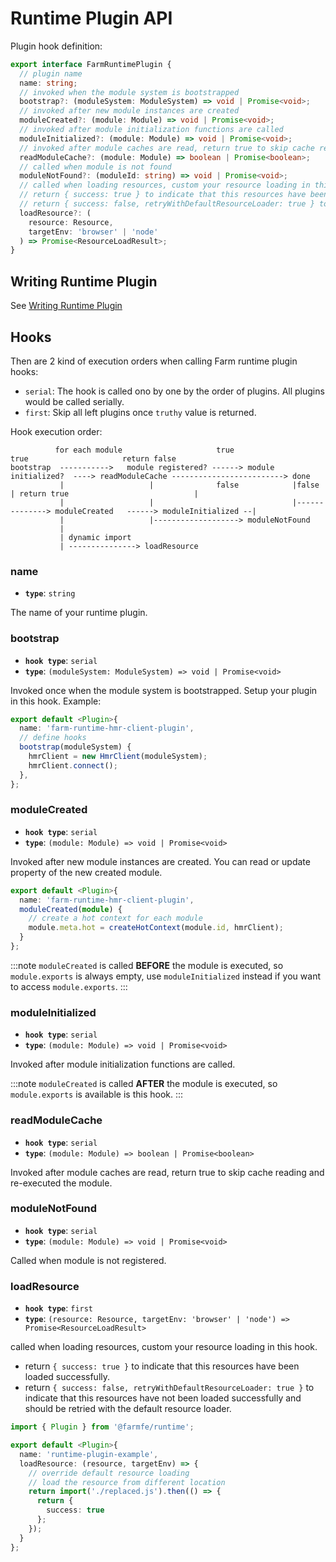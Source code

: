 # Runtime Plugin API
Plugin hook definition:

```ts
export interface FarmRuntimePlugin {
  // plugin name
  name: string;
  // invoked when the module system is bootstrapped
  bootstrap?: (moduleSystem: ModuleSystem) => void | Promise<void>;
  // invoked after new module instances are created
  moduleCreated?: (module: Module) => void | Promise<void>;
  // invoked after module initialization functions are called
  moduleInitialized?: (module: Module) => void | Promise<void>;
  // invoked after module caches are read, return true to skip cache reading
  readModuleCache?: (module: Module) => boolean | Promise<boolean>;
  // called when module is not found
  moduleNotFound?: (moduleId: string) => void | Promise<void>;
  // called when loading resources, custom your resource loading in this hook.
  // return { success: true } to indicate that this resources have been loaded successfully.
  // return { success: false, retryWithDefaultResourceLoader: true } to indicate that this resources have not been loaded successfully and should be retried with the default resource loader.
  loadResource?: (
    resource: Resource,
    targetEnv: 'browser' | 'node'
  ) => Promise<ResourceLoadResult>;
}
```

## Writing Runtime Plugin
See [Writing Runtime Plugin](/docs/plugins/writing-plugins/runtime-plugin)

## Hooks
Then are 2 kind of execution orders when calling Farm runtime plugin hooks:
* `serial`: The hook is called ono by one by the order of plugins. All plugins would be called serially.
* `first`:  Skip all left plugins once `truthy` value is returned.

Hook execution order:
```text
          for each module                     true                         true                     return false
bootstrap  ----------->   module registered? ------> module initialized?  ----> readModuleCache -------------------------> done
           |                   |              false            |false              | return true                            | 
           |                   |                               |--------------> moduleCreated   ------> moduleInitialized --|
           |                   |-------------------> moduleNotFound
           |
           | dynamic import
           | ---------------> loadResource                         
``` 

### name
- **`type`**: `string`

The name of your runtime plugin.

### bootstrap
- **`hook type`**: `serial`
- **`type`**: `(moduleSystem: ModuleSystem) => void | Promise<void>`

Invoked once when the module system is bootstrapped. Setup your plugin in this hook. Example:

```ts
export default <Plugin>{
  name: 'farm-runtime-hmr-client-plugin',
  // define hooks
  bootstrap(moduleSystem) {
    hmrClient = new HmrClient(moduleSystem);
    hmrClient.connect();
  },
};
```

### moduleCreated
- **`hook type`**: `serial`
- **`type`**: `(module: Module) => void | Promise<void>`

Invoked after new module instances are created. You can read or update property of the new created module.

```ts
export default <Plugin>{
  name: 'farm-runtime-hmr-client-plugin',
  moduleCreated(module) {
    // create a hot context for each module
    module.meta.hot = createHotContext(module.id, hmrClient);
  }
};
```

:::note
`moduleCreated` is called **BEFORE** the module is executed, so `module.exports` is always empty, use `moduleInitialized` instead if you want to access `module.exports`.
:::

### moduleInitialized
- **`hook type`**: `serial`
- **`type`**: `(module: Module) => void | Promise<void>`

Invoked after module initialization functions are called.

:::note
`moduleCreated` is called **AFTER** the module is executed, so `module.exports` is available is this hook.
:::

### readModuleCache
- **`hook type`**: `serial`
- **`type`**: `(module: Module) => boolean | Promise<boolean>`

Invoked after module caches are read, return true to skip cache reading and re-executed the module.

### moduleNotFound
- **`hook type`**: `serial`
- **`type`**: `(module: Module) => void | Promise<void>`

Called when module is not registered.


### loadResource
- **`hook type`**: `first`
- **`type`**: `(resource: Resource, targetEnv: 'browser' | 'node') => Promise<ResourceLoadResult>`

called when loading resources, custom your resource loading in this hook.
* return `{ success: true }` to indicate that this resources have been loaded successfully.
* return `{ success: false, retryWithDefaultResourceLoader: true }` to indicate that this resources have not been loaded successfully and should be retried with the default resource loader.

```ts
import { Plugin } from '@farmfe/runtime';

export default <Plugin>{
  name: 'runtime-plugin-example',
  loadResource: (resource, targetEnv) => {
    // override default resource loading
    // load the resource from different location
    return import('./replaced.js').then(() => {
      return {
        success: true
      };
    });
  }
};

```